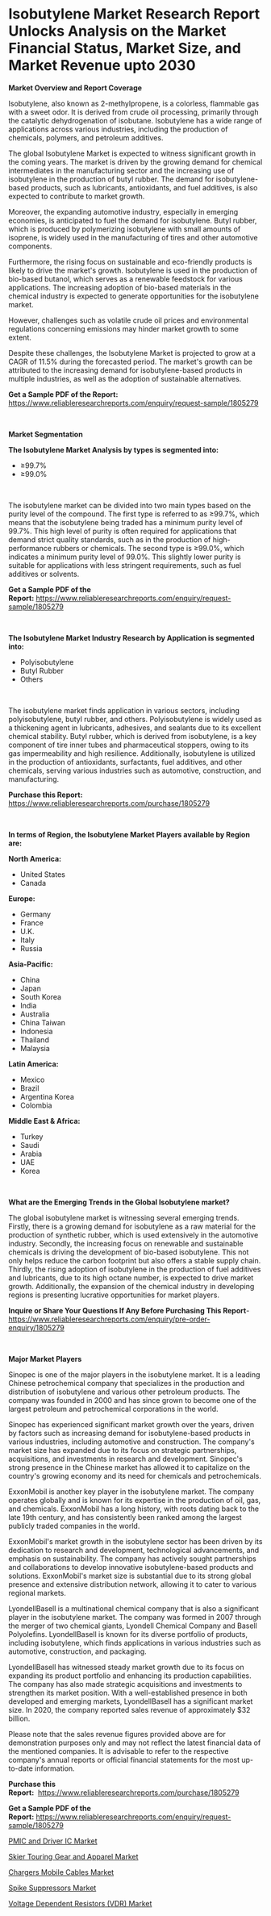 <p><h1>Isobutylene Market Research Report Unlocks Analysis on the Market Financial Status, Market Size, and Market Revenue upto 2030</h1></p><p><strong>Market Overview and Report Coverage</strong></p>
<p><p>Isobutylene, also known as 2-methylpropene, is a colorless, flammable gas with a sweet odor. It is derived from crude oil processing, primarily through the catalytic dehydrogenation of isobutane. Isobutylene has a wide range of applications across various industries, including the production of chemicals, polymers, and petroleum additives.</p><p>The global Isobutylene Market is expected to witness significant growth in the coming years. The market is driven by the growing demand for chemical intermediates in the manufacturing sector and the increasing use of isobutylene in the production of butyl rubber. The demand for isobutylene-based products, such as lubricants, antioxidants, and fuel additives, is also expected to contribute to market growth.</p><p>Moreover, the expanding automotive industry, especially in emerging economies, is anticipated to fuel the demand for isobutylene. Butyl rubber, which is produced by polymerizing isobutylene with small amounts of isoprene, is widely used in the manufacturing of tires and other automotive components.</p><p>Furthermore, the rising focus on sustainable and eco-friendly products is likely to drive the market's growth. Isobutylene is used in the production of bio-based butanol, which serves as a renewable feedstock for various applications. The increasing adoption of bio-based materials in the chemical industry is expected to generate opportunities for the isobutylene market.</p><p>However, challenges such as volatile crude oil prices and environmental regulations concerning emissions may hinder market growth to some extent.</p><p>Despite these challenges, the Isobutylene Market is projected to grow at a CAGR of 11.5% during the forecasted period. The market's growth can be attributed to the increasing demand for isobutylene-based products in multiple industries, as well as the adoption of sustainable alternatives.</p></p>
<p><strong>Get a Sample PDF of the Report:</strong> <a href="https://www.reliableresearchreports.com/enquiry/request-sample/1805279">https://www.reliableresearchreports.com/enquiry/request-sample/1805279</a></p>
<p>&nbsp;</p>
<p><strong>Market Segmentation</strong></p>
<p><strong>The Isobutylene Market Analysis by types is segmented into:</strong></p>
<p><ul><li>≥99.7%</li><li>≥99.0%</li></ul></p>
<p>&nbsp;</p>
<p><p>The isobutylene market can be divided into two main types based on the purity level of the compound. The first type is referred to as ≥99.7%, which means that the isobutylene being traded has a minimum purity level of 99.7%. This high level of purity is often required for applications that demand strict quality standards, such as in the production of high-performance rubbers or chemicals. The second type is ≥99.0%, which indicates a minimum purity level of 99.0%. This slightly lower purity is suitable for applications with less stringent requirements, such as fuel additives or solvents.</p></p>
<p><strong>Get a Sample PDF of the Report:</strong>&nbsp;<a href="https://www.reliableresearchreports.com/enquiry/request-sample/1805279">https://www.reliableresearchreports.com/enquiry/request-sample/1805279</a></p>
<p>&nbsp;</p>
<p><strong>The Isobutylene Market Industry Research by Application is segmented into:</strong></p>
<p><ul><li>Polyisobutylene</li><li>Butyl Rubber</li><li>Others</li></ul></p>
<p>&nbsp;</p>
<p><p>The isobutylene market finds application in various sectors, including polyisobutylene, butyl rubber, and others. Polyisobutylene is widely used as a thickening agent in lubricants, adhesives, and sealants due to its excellent chemical stability. Butyl rubber, which is derived from isobutylene, is a key component of tire inner tubes and pharmaceutical stoppers, owing to its gas impermeability and high resilience. Additionally, isobutylene is utilized in the production of antioxidants, surfactants, fuel additives, and other chemicals, serving various industries such as automotive, construction, and manufacturing.</p></p>
<p><strong>Purchase this Report:</strong>&nbsp; <a href="https://www.reliableresearchreports.com/purchase/1805279">https://www.reliableresearchreports.com/purchase/1805279</a></p>
<p>&nbsp;</p>
<p><strong>In terms of Region, the Isobutylene Market Players available by Region are:</strong></p>
<p>
    <p> <strong> North America: </strong>
        <ul>
            <li>United States</li>
            <li>Canada</li>
        </ul>
        </p> 
    <p> <strong> Europe: </strong>
        <ul>
            <li>Germany</li>
            <li>France</li>
            <li>U.K.</li>
            <li>Italy</li>
            <li>Russia</li>
        </ul>
        </p> 
    <p> <strong> Asia-Pacific: </strong>
        <ul>
            <li>China</li>
            <li>Japan</li>
            <li>South Korea</li>
            <li>India</li>
            <li>Australia</li>
            <li>China Taiwan</li>
            <li>Indonesia</li>
            <li>Thailand</li>
            <li>Malaysia</li>
        </ul>
        </p> 
    <p> <strong> Latin America: </strong>
        <ul>
            <li>Mexico</li>
            <li>Brazil</li>
            <li>Argentina Korea</li>
            <li>Colombia</li>
        </ul>
        </p> 
    <p> <strong> Middle East & Africa: </strong>
        <ul>
            <li>Turkey</li>
            <li>Saudi</li>
            <li>Arabia</li>
            <li>UAE</li>
            <li>Korea</li>
        </ul>
    </p>
    </p>
<p>&nbsp;</p>
<p><strong>What are the Emerging Trends in the Global Isobutylene market?</strong></p>
<p><p>The global isobutylene market is witnessing several emerging trends. Firstly, there is a growing demand for isobutylene as a raw material for the production of synthetic rubber, which is used extensively in the automotive industry. Secondly, the increasing focus on renewable and sustainable chemicals is driving the development of bio-based isobutylene. This not only helps reduce the carbon footprint but also offers a stable supply chain. Thirdly, the rising adoption of isobutylene in the production of fuel additives and lubricants, due to its high octane number, is expected to drive market growth. Additionally, the expansion of the chemical industry in developing regions is presenting lucrative opportunities for market players.</p></p>
<p><strong>Inquire or Share Your Questions If Any Before Purchasing This Report</strong>- <a href="https://www.reliableresearchreports.com/enquiry/pre-order-enquiry/1805279">https://www.reliableresearchreports.com/enquiry/pre-order-enquiry/1805279</a></p>
<p>&nbsp;</p>
<p><strong>Major Market Players</strong></p>
<p><p>Sinopec is one of the major players in the isobutylene market. It is a leading Chinese petrochemical company that specializes in the production and distribution of isobutylene and various other petroleum products. The company was founded in 2000 and has since grown to become one of the largest petroleum and petrochemical corporations in the world.</p><p>Sinopec has experienced significant market growth over the years, driven by factors such as increasing demand for isobutylene-based products in various industries, including automotive and construction. The company's market size has expanded due to its focus on strategic partnerships, acquisitions, and investments in research and development. Sinopec's strong presence in the Chinese market has allowed it to capitalize on the country's growing economy and its need for chemicals and petrochemicals.</p><p>ExxonMobil is another key player in the isobutylene market. The company operates globally and is known for its expertise in the production of oil, gas, and chemicals. ExxonMobil has a long history, with roots dating back to the late 19th century, and has consistently been ranked among the largest publicly traded companies in the world.</p><p>ExxonMobil's market growth in the isobutylene sector has been driven by its dedication to research and development, technological advancements, and emphasis on sustainability. The company has actively sought partnerships and collaborations to develop innovative isobutylene-based products and solutions. ExxonMobil's market size is substantial due to its strong global presence and extensive distribution network, allowing it to cater to various regional markets.</p><p>LyondellBasell is a multinational chemical company that is also a significant player in the isobutylene market. The company was formed in 2007 through the merger of two chemical giants, Lyondell Chemical Company and Basell Polyolefins. LyondellBasell is known for its diverse portfolio of products, including isobutylene, which finds applications in various industries such as automotive, construction, and packaging.</p><p>LyondellBasell has witnessed steady market growth due to its focus on expanding its product portfolio and enhancing its production capabilities. The company has also made strategic acquisitions and investments to strengthen its market position. With a well-established presence in both developed and emerging markets, LyondellBasell has a significant market size. In 2020, the company reported sales revenue of approximately $32 billion.</p><p>Please note that the sales revenue figures provided above are for demonstration purposes only and may not reflect the latest financial data of the mentioned companies. It is advisable to refer to the respective company's annual reports or official financial statements for the most up-to-date information.</p></p>
<p><strong>Purchase this Report:</strong>&nbsp;&nbsp;<a href="https://www.reliableresearchreports.com/purchase/1805279">https://www.reliableresearchreports.com/purchase/1805279</a></p>
<p></p>
<p><strong>Get a Sample PDF of the Report:</strong>&nbsp;<a href="https://www.reliableresearchreports.com/enquiry/request-sample/1805279">https://www.reliableresearchreports.com/enquiry/request-sample/1805279</a></p>
<p><p><a href="https://medium.com/@marilynadams76/pmic-and-driver-ic-market-insight-market-trends-growth-forecasted-from-2023-to-2030-e5d0c0b100f9">PMIC and Driver IC Market</a></p><p><a href="https://medium.com/@v27092023/skier-touring-gear-and-apparel-market-size-cagr-trends-2024-2030-b61a11aad906">Skier Touring Gear and Apparel Market</a></p><p><a href="https://medium.com/@v25590012/chargers-mobile-cables-market-research-report-its-history-and-forecast-2023-to-2030-c26d749622e5">Chargers Mobile Cables Market</a></p><p><a href="https://medium.com/@mikemonahan1944/spike-suppressors-market-the-key-to-successful-business-strategy-forecast-till-2030-e2ee6d8717a0">Spike Suppressors Market</a></p><p><a href="https://medium.com/@judyhunter52/voltage-dependent-resistors-vdr-market-competitive-analysis-market-trends-and-forecast-to-2030-363ac7c86615">Voltage Dependent Resistors (VDR) Market</a></p></p>